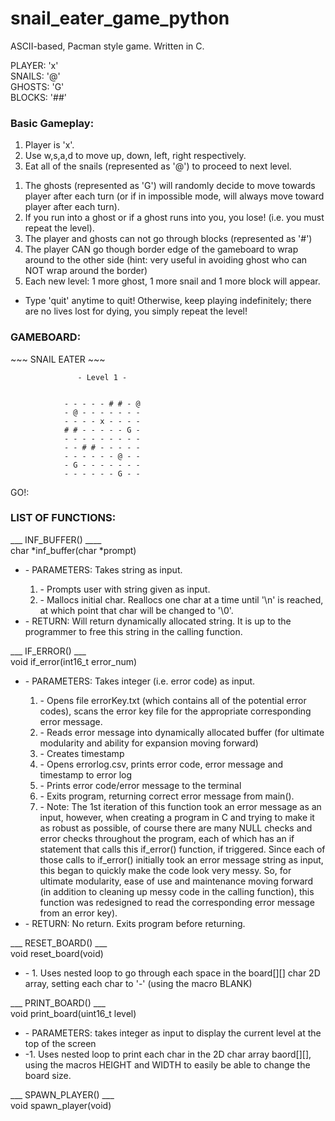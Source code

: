 # snail_eater_game_python
ASCII-based, Pacman style game. Written in C.

PLAYER: 'x' <br>
SNAILS: '@' <br>
GHOSTS: 'G' <br>
BLOCKS: '##' <br>

<h3>Basic Gameplay:</h3>
<ol>
<li>Player is 'x'. <br> </li>
<li>Use w,s,a,d to move up, down, left, right respectively. <br></li>
<li>Eat all of the snails (represented as '@') to proceed to next level. <br></li>
</ol> 

<ol>
<li>The ghosts (represented as 'G') will randomly decide to move towards player after each turn (or if in impossible mode, will always move toward player after each turn).</li>
<li>If you run into a ghost or if a ghost runs into you, you lose! (i.e. you must repeat the level).</li>
<li>The player and ghosts can not go through blocks (represented as '#')</li>
<li>The player CAN go though border edge of the gameboard to wrap around to the other side (hint: very useful in avoiding ghost who can NOT wrap around the border)</li>
<li>Each new level: 1 more ghost, 1 more snail and 1 more block will appear.</li>
</ol>

<ul>
<li>Type 'quit' anytime to quit! Otherwise, keep playing indefinitely; there are no lives lost for dying, you simply repeat the level!</li>
</ul>

<h3>GAMEBOARD:</h3>
                             ~~~ SNAIL EATER ~~~

                   - Level 1 -


                - - - - - # # - @ 
                - @ - - - - - - - 
                - - - - x - - - - 
                # # - - - - - G - 
                - - - - - - - - - 
                - - # # - - - - - 
                - - - - - - @ - - 
                - G - - - - - - - 
                - - - - - - G - - 

GO!: 

<h3>LIST OF FUNCTIONS:</h3>

___ INF_BUFFER() ____
<br>
char *inf_buffer(char *prompt)
<ul>
<li>- PARAMETERS: Takes string as input.</li>
  <ol>
    <li>- Prompts user with string given as input.</li>
    <li>- Mallocs initial char. Reallocs one char at a time until '\n' is reached, at which point that char will be changed to '\0'.</li>
  </ol>
<li>- RETURN: Will return dynamically allocated string. It is up to the programmer to free this string in the calling function.</li>
</ul>

___ IF_ERROR() ___
<br>
void if_error(int16_t error_num)
<ul>
  <li>- PARAMETERS: Takes integer (i.e. error code) as input.  </li>
  <ol>
    <li>- Opens file errorKey.txt (which contains all of the potential error codes), scans the error key file for the appropriate corresponding error message.</li>
    <li>- Reads error message into dynamically allocated buffer (for ultimate modularity and ability for expansion moving forward)</li>
    <li>- Creates timestamp</li>
    <li>- Opens errorlog.csv, prints error code, error message and timestamp to error log</li>
    <li>- Prints error code/error message to the terminal</li>
    <li>- Exits program, returning correct error message from main().</li>
    <li>- Note: The 1st iteration of this function took an error message as an input, however, when creating a program in C and trying to make it as robust as possible, of course there are many NULL checks and error checks throughout the program, each of which has an if statement that calls this if_error() function, if triggered. Since each of those calls to if_error() initially took an error message string as input, this began to quickly make the code look very messy. So, for ultimate modularity, ease of use and maintenance moving forward (in addition to cleaning up messy code in the calling function), this function was redesigned to read the corresponding error message from an error key).</li>
   </ol>
  <li>- RETURN: No return. Exits program before returning.</li>
</ul>

___ RESET_BOARD() ___
<br>
void reset_board(void)
<ul>
  <li>- 1. Uses nested loop to go through each space in the board[][] char 2D array, setting each char to '-' (using the macro BLANK)</li>
</ul>
___ PRINT_BOARD() ___
<br>
void print_board(uint16_t level)
<ul>
  <li>- PARAMETERS: takes integer as input to display the current level at the top of the screen</li>
  <li>-1. Uses nested loop to print each char in the 2D char array baord[][], using the macros HEIGHT and WIDTH to easily be able to change the board size.</li>
</ul>


___ SPAWN_PLAYER() ___
<br>
void spawn_player(void)
